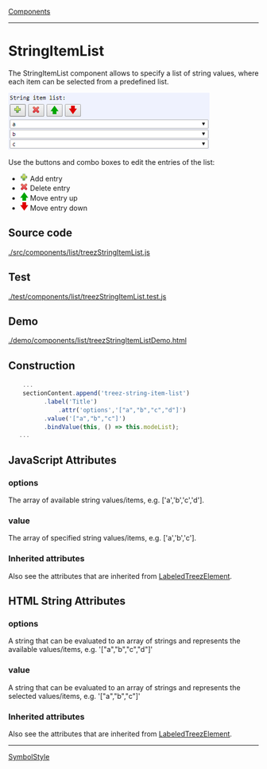[Components](../components.md)

----

# StringItemList
		
The StringItemList component allows to specify a list of string values, where each item can be selected from a predefined list. 
	
![](../../images/treezStringItemList.png)

Use the buttons and combo boxes to edit the entries of the list:

* ![](../../../icons/add.png) Add entry
* ![](../../../icons/delete.png) Delete entry
* ![](../../../icons/up.png) Move entry up
* ![](../../../icons/down.png) Move entry down 
		
## Source code

[./src/components/list/treezStringItemList.js](../../../src/components/list/treezStringItemList.js)

## Test

[./test/components/list/treezStringItemList.test.js](../../../test/components/list/treezStringItemList.test.js)

## Demo

[./demo/components/list/treezStringItemListDemo.html](../../../demo/components/list/treezStringItemListDemo.html)

## Construction

```javascript
    ...
    sectionContent.append('treez-string-item-list')
		  .label('Title')		  
      		  .attr('options','["a","b","c","d"]')
		  .value('["a","b","c"]')		
		  .bindValue(this, () => this.modeList);	
   ...
```

## JavaScript Attributes


### options

The array of available string values/items, e.g. \['a','b','c','d'\]. 

### value

The array of specified string values/items, e.g. \['a','b','c'\]. 

### Inherited attributes

Also see the attributes that are inherited from [LabeledTreezElement](../labeledTreezElement.md#value).



## HTML String Attributes

### options

A string that can be evaluated to an array of strings and represents the available values/items, e.g. '\["a","b","c","d"\]'

### value

A string that can be evaluated to an array of strings and represents the selected values/items, e.g. '\["a","b","c"]'

### Inherited attributes

Also see the attributes that are inherited from [LabeledTreezElement](../labeledTreezElement.md#value-1).


----

[SymbolStyle](../symbolStyle/symbolStyle.md)
